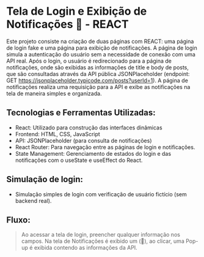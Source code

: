 # Tela de Login e Exibição de Notificações 🔔 - REACT

Este projeto consiste na criação de duas páginas com REACT: uma página de login fake e uma página para exibição de notificações. A página de login simula a autenticação do usuário sem a necessidade de conexão com uma API real. Após o login, o usuário é redirecionado para a página de notificações, onde são exibidas as informações de title e body de posts, que são consultadas através da API pública JSONPlaceholder (endpoint: GET https://jsonplaceholder.typicode.com/posts?userId=1). A página de notificações realiza uma requisição para a API e exibe as notificações na tela de maneira simples e organizada.

## Tecnologias e Ferramentas Utilizadas: 
- React: Utilizado para construção das interfaces dinâmicas
- Frontend: HTML, CSS, JavaScript
- API: JSONPlaceholder (para consulta de notificações)
- React Router: Para navegação entre as páginas de login e notificações.
- State Management: Gerenciamento de estados do login e das notificações com o useState e useEffect do React.

## Simulação de login: 
- Simulação simples de login com verificação de usuário fictício (sem backend real).

## Fluxo: 
> Ao acessar a tela de login, preencher qualquer informação nos campos.
> Na tela de Notificações é exibido um (🔔), ao clicar, uma Pop-up é exibida contendo as informações da API.
